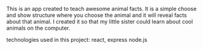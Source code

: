This is an app created to teach awesome animal facts. It is a simple choose and show structure where you choose the animal and it will reveal facts about that animal. I created it so that my little sister could learn about cool animals on the computer.

technologies used in this project:
react, express node.js
